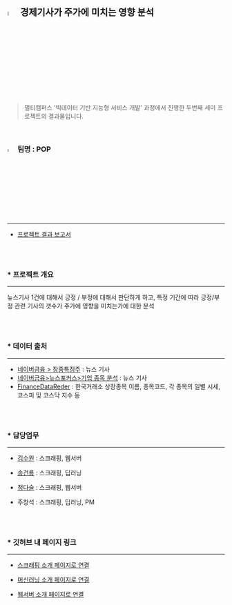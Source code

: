 ## <img src="https://noticon-static.tammolo.com/dgggcrkxq/image/upload/v1593397832/noticon/xmudzlguiuwsxfi3wjkj.png" width="5%;" /> 경제기사가 주가에 미치는 영향 분석

> 멀티캠퍼스 '빅데이터 기반 지능형 서비스 개발' 과정에서 진행한 두번째 세미 프로젝트의 결과물입니다. 

​    



### <img src="https://noticon-static.tammolo.com/dgggcrkxq/image/upload/v1566791609/noticon/nen1y11gazeqhejw7nm1.png" width="4%;" /> 팀명 : POP

---

* [프로젝트 결과 보고서](https://github.com/victoria2012/TeamProject/blob/master/md-images/2%EC%B0%A8%EC%84%B8%EB%AF%B8%ED%94%84%EB%A1%9C%EC%A0%9D%ED%8A%B8%20%EA%B2%B0%EA%B3%BC%EB%B3%B4%EA%B3%A0%EC%84%9C_POP.pdf)      

<br><br>

### * 프로젝트 개요

---

뉴스기사 1건에 대해서 긍정 / 부정에 대해서 판단하게 하고, 특정 기간에 따라 긍정/부정 관련 기사의 갯수가 주가에 영향을 미치는가에 대한 분석  

 <br><br>



### * 데이터 출처

---

* <a href= "https://finance.naver.com/news/market_special.naver">네이버금융 > 장중특징주</a> : 뉴스 기사
* [네이버금융>뉴스포커스>기업 종목 분석](https://finance.naver.com/news/news_list.naver?mode=LSS3D&section_id=101&section_id2=258&section_id3=402&date=20210812) : 뉴스 기사
* <a href="https://financedata.github.io/posts/finance-data-reader-users-guide.html">FinanceDataReder</a> : 한국거래소 상장종목 이름, 종목코드, 각 종목의 일별 시세, 코스피 및 코스닥 지수 등

<br><br>     



### * 담당업무

---

* [김수원](https://github.com/webdessin) : 스크래핑, 웹서버

* [송건룡](https://github.com/00FFEF) : 스크래핑, 딥러닝

* [정다슬](https://github.com/Ethan-Jeong) : 스크래핑, 웹서버

* 주창석 : 스크래핑, 딥러닝, PM  

 <br><br>  



### * 깃허브 내 페이지 링크

---

* <a href="https://github.com/victoria2012/TeamProject/tree/master/scraping">스크래핑 소개 페이지로 연결</a>  

* <a href="https://github.com/victoria2012/TeamProject/tree/master/deeplearning">머신러닝 소개 페이지로 연결</a>
* <a href="https://github.com/victoria2012/TeamProject/tree/master/pop">웹서버 소개 페이지로 연결</a>



